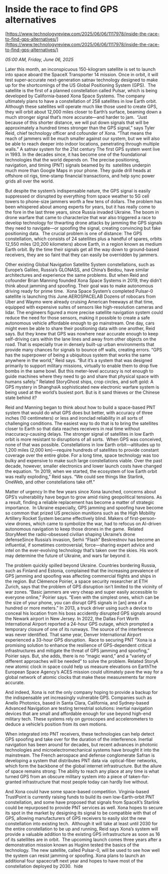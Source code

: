 # Inside the race to find GPS alternatives

[https://www.technologyreview.com/2025/06/06/1117978/inside-the-race-to-find-gps-alternatives/](https://www.technologyreview.com/2025/06/06/1117978/inside-the-race-to-find-gps-alternatives/)

*05:00 AM, Friday, June 06, 2025*

Later this month, an inconspicuous 150-kilogram satellite is set to launch into space aboard the SpaceX Transporter 14 mission. Once in orbit, it will test super-accurate next-generation satnav technology designed to make up for the shortcomings of the US Global Positioning System (GPS).  The satellite is the first of a planned constellation called Pulsar, which is being developed by California-based Xona Space Systems. The company ultimately plans to have a constellation of 258 satellites in low Earth orbit. Although these satellites will operate much like those used to create GPS, they will orbit about 12,000 miles closer to Earth’s surface, beaming down a much stronger signal that’s more accurate—and harder to jam.   “Just because of this shorter distance, we will put down signals that will be approximately a hundred times stronger than the GPS signal,” says Tyler Reid, chief technology officer and cofounder of Xona. “That means the reach of jammers will be much smaller against our system, but we will also be able to reach deeper into indoor locations, penetrating through multiple walls.” A satnav system for the 21st century The first GPS system went live in 1993. In the decades since, it has become one of the foundational technologies that the world depends on. The precise positioning, navigation, and timing (PNT) signals beamed by its  satellites underpin much more than Google Maps in your phone. They guide drill heads at offshore oil rigs, time-stamp financial transactions, and help sync power grids all over the world.

But despite the system’s indispensable nature, the GPS signal is easily suppressed or disrupted by everything from space weather to 5G cell towers to phone-size jammers worth a few tens of dollars. The problem has been whispered about among experts for years, but it has really come to the fore in the last three years, since Russia invaded Ukraine. The boom in drone warfare that came to characterize that war also triggered a race to develop technology for thwarting drone attacks by jamming the GPS signals they need to navigate—or spoofing the signal, creating convincing but fake positioning data.  The crucial problem is one of distance: The GPS constellation, which consists of 24 satellites plus a handful of spares, orbits 12,550 miles (20,200 kilometers) above Earth, in a region known as medium Earth orbit. By the time their signals get all the way down to ground-based receivers, they are so faint that they can easily be overridden by jammers.

Other existing Global Navigation Satellite System constellations, such as Europe’s Galileo, Russia’s GLONASS, and China’s Beidou, have similar architectures and experience the same problems. But when Reid and cofounder Brian Manning founded Xona Space Systems in 2019, they didn’t think about jamming and spoofing. Their goal was to make autonomous driving ready for prime time.   Xona Space System’s completed Pulsar-0 satellite is launching this June.AEROSPACELAB   Dozens of robocars from Uber and Waymo were already cruising American freeways at that time, equipped with expensive suites of sensors like high-resolution cameras and lidar. The engineers figured a more precise satellite navigation system could reduce the need for those sensors, making it possible to create a safe autonomous vehicle affordable enough to go mainstream. One day, cars might even be able to share their positioning data with one another, Reid says. But they knew that GPS was nowhere near accurate enough to keep self-driving cars within the lane lines and away from other objects on the road. That is especially true in densely built-up urban environments that provide many chances for signals to bounce off walls, creating errors. “GPS has the superpower of being a ubiquitous system that works the same anywhere in the world,” Reid says. “But it’s a system that was designed primarily to support military missions, virtually to enable them to drop five bombs in the same bowl. But this meter-level accuracy is not enough to guide machines where they need to go and share that physical space with humans safely.” Related StoryGhost ships, crop circles, and soft gold: A GPS mystery in ShanghaiA sophisticated new electronic warfare system is being used at the world’s busiest port. But is it sand thieves or the Chinese state behind it?

Reid and Manning began to think about how to build a space-based PNT system that would do what GPS does but better, with accuracy of three inches (10 centimeters) or less and ironclad reliability in all sorts of challenging conditions. The easiest way to do that is to bring the satellites closer to Earth so that data reaches receivers in real time without inaccuracy-causing delays. The stronger signal of satellites in low Earth orbit is more resistant to disruptions of all sorts.  When GPS was conceived, none of that was possible. Constellations in low Earth orbit—altitudes up to 1,200 miles (2,000 km)—require hundreds of satellites to provide constant coverage over the entire globe. For a long time, space technology was too bulky and expensive to make such large constellations viable. Over the past decade, however, smaller electronics and lower launch costs have changed the equation. “In 2019, when we started, the ecosystem of low Earth orbit was really exploding,” Reid says. “We could see things like Starlink, OneWeb, and other constellations take off.”

Matter of urgency In the few years since Xona launched, concerns about GPS’s vulnerability have begun to grow amid rising geopolitical tensions. As a result, finding a reliable replacement has become a matter of strategic importance.  In Ukraine especially, GPS jamming and spoofing have become so common that prized US precision munitions such as the High Mobility Artillery Rocket System became effectively blind. Makers of first-person-view drones, which came to symbolize the war, had to refocus on AI-driven autonomous navigation to keep those drones in the game.  Related StoryMeet the radio-obsessed civilian shaping Ukraine’s drone defenseSince Russia’s invasion, Serhii “Flash” Beskrestnov has become an influential, if sometimes controversial, force—sharing expert advice and intel on the ever-evolving technology that’s taken over the skies. His work may determine the future of Ukraine, and wars far beyond it.

The problem quickly spilled beyond Ukraine. Countries bordering Russia, such as Finland and Estonia, complained that the increasing prevalence of GPS jamming and spoofing was affecting commercial flights and ships in the region. But Clémence Poirier, a space security researcher at ETH Zurich, says that the problem of GPS disruption isn’t limited to the vicinity of war zones.  “Basic jammers are very cheap and super easily accessible to everyone online,” Poirier says. “Even with the simplest ones, which can be the size of your phone, you can disrupt GPS signals in [an] area of a hundred or more meters.” In 2013, a truck driver using such a device to conceal his location from his boss accidently disrupted GPS signals around the Newark airport in New Jersey. In 2022, the Dallas Fort Worth International Airport reported a 24-hour GPS outage, which prompted a temporary closure of one of its runways. The source of the interference was never identified. That same year, Denver International Airport experienced a 33-hour GPS disruption.  Race to securing PNT “Xona is a promising solution to enhance the resilience of GPS-dependent critical infrastructures and mitigate the threat of GPS jamming and spoofing,” Poirier says. But, she adds, there is no “magic wand,” and a “variety of different approaches will be needed” to solve the problem. Related StoryA new atomic clock in space could help us measure elevations on EarthThe European Space Agency’s ACES mission could ultimately pave the way for a global network of atomic clocks that make these measurements far more accurate.

And indeed, Xona is not the only company hoping to provide a backup for the indispensable yet increasingly vulnerable GPS. Companies such as Anello Photonics, based in Santa Clara, California, and Sydney-based Advanced Navigation are testing terrestrial solutions: inertial navigation devices that are small and affordable enough for use beyond high-end military tech. These systems rely on gyroscopes and accelerometers to deduce a vehicle’s position from its own motions.

When integrated into PNT receivers, these technologies can help detect GPS spoofing and take over for the duration of the interference. Inertial navigation has been around for decades, but recent advances in photonic technologies and microelectromechanical systems have brought it into the mainstream. The French aerospace and defense conglomerate Safran is developing a system that distributes PNT data via  optical-fiber networks, which form the backbone of the global internet infrastructure. But the allure of space remains strong: The ability to reach any place at any time is what turned GPS from an obscure military system into a piece of taken-for-granted infrastructure that most people today can hardly live without.

And Xona could have some space-based competition. Virginia-based TrustPoint is currently raising funds to build its own low-Earth-orbit PNT constellation, and some have proposed that signals from SpaceX’s Starlink could be repurposed to provide PNT services as well. Xona hopes to secure its spot in the market by designing its signal to be compatible with that of GPS, allowing manufacturers of GPS receivers to easily slot the new constellation into existing tech.  Although it will take at least until 2030 for the entire constellation to be up and running, Reid says Xona’s system will provide a valuable addition to the existing GPS infrastructure as soon as 16 of its satellites are in orbit.  The upcoming launch comes three years after a demonstration mission known as Huginn tested the basics of the technology. The new satellite, called Pulsar-0, will be used to see how well the system can resist jamming or spoofing. Xona plans to launch an additional four spacecraft next year and hopes to have most of the constellation deployed by 2030.   hide

